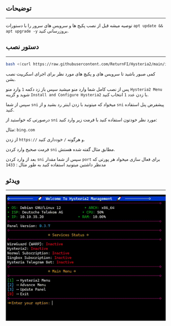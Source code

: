 
## توضیحات
--- 
توصیه میشه قبل از نصب پکیج ها و سرویس های سرور را با دستورات `apt update && apt upgrade -y` بروزرسانی کنید.



## دستور نصب
--- 

``` bash
bash <(curl https://raw.githubusercontent.com/ReturnFI/Hysteria2/main/install.sh)
```

کمی صبور باشید تا سرویس های و پکیچ های مورد نظر برای اجرای اسکریپت نصب بشن.

پس از نصب کامل شما وارد منو میشید
سپس باز زد دکمه `1` وارد منو `Hysteria2 Menu` شوید و گزینه `Install and Configure Hysteria2`
با زدن عدد `1` انتخاب کنید.

سپس از شما `sni` میخواد که میتونید با زدن اینتر رد بشید و از `sni` پیشفرض پنل استفاده کنید.

درصورتی که خواستید از `sni` مورد نظر خودتون استفاده کنید با فرمت زیر وارد کنید:

مثال:
`bing.com`

از زدن `https://` و هرگونه `/` خودداری کنید.

فرمت صحیح وارد کردن `sni` مطابق مثال گفته شده هستش.

بعد از وارد کردن `sni` سپس از شما مقدار `port` برای فعال سازی میخواد
هر پورتی که مدنظر داشتین میتونید استفاده کنید به طور مثال :
`1433`



## ویدئو
---

<p align="center">
<img src=".../../Picture/install.gif">
</p>
